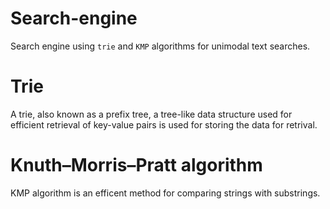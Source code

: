 # Search-engine
Search engine using `trie` and `KMP` algorithms for unimodal text searches.

# Trie

A trie, also known as a prefix tree, a tree-like data structure used for efficient retrieval of key-value pairs is used for storing the data for retrival. 

# Knuth–Morris–Pratt algorithm

KMP algorithm is an efficent method for comparing strings with substrings.



